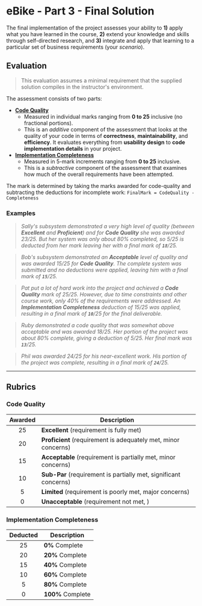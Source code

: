 # eBike - Part 3 - Final Solution

The final implementation of the project assesses your ability to **1)** apply what you have learned in the course, **2)** extend your knowledge and skills through self-directed research, and **3)** integrate and apply that learning to a particular set of business requirements (your *scenario*).

## Evaluation

> This evaluation assumes a minimal requirement that the supplied solution compiles in the instructor's environment.

The assessment consists of two parts:

- [**Code Quality** ](#code-quality)
  - Measured in individual marks ranging from **0 to 25** inclusive (no fractional portions).
  - This is an *additive* component of the assessment that looks at the quality of your code in terms of **correctness**, **maintainability**, and **efficiency**. It evaluates everything from **usability design** to **code implementation details** in your project.
- [**Implementation Completeness**](#implementation-completeness)
  - Measured in 5-mark increments ranging from **0 to 25** inclusive.
  - This is a *subtractive* component of the assessment that examines how much of the overall requirements have been attempted.

The mark is determined by taking the marks awarded for code-quality and subtracting the deductions for incomplete work: `FinalMark = CodeQuality - Completeness`

### Examples

> *Sally's subsystem demonstrated a very high level of quality (between **Excellent** and **Proficient**) and for **Code Quality** she was awarded 23/25. But her system was only about 80% completed, so 5/25 is deducted from her mark leaving her with a final mark of **`18`**/25.*

> *Bob's subsystem demonstrated an **Acceptable** level of quality and was awarded 15/25 for **Code Quality**. The complete system was submitted and no deductions were applied, leaving him with a final mark of **`15`**/25.*

> *Pat put a lot of hard work into the project and achieved a **Code Quality** mark of 25/25. However, due to time constraints and other course work, only 40% of the requirements were addressed. An **Implementation Completeness** deduction of 15/25 was applied, resulting in a final mark of **`10`**/25 for the final deliverable.*

> *Ruby demonstrated a code quality that was somewhat above acceptable and was awarded 18/25. Her portion of the project was about 80% complete, giving a deduction of 5/25. Her final mark was **`13`**/25.*

> *Phil was awarded 24/25 for his near-excellent work. His portion of the project was complete, resulting in a final mark of **`24`**/25.*

----

## Rubrics

### Code Quality

| Awarded | Description                                                    |
| :-----: | -------------------------------------------------------------- |
|   25    | **Excellent** (requirement is fully met)                      |
|   20    | **Proficient** (requirement is adequately met, minor concerns)      |
|   15    | **Acceptable** (requirement is partially met, minor concerns)    |
|   10    | **Sub-Par** (requirement is partially met, significant concerns) |
|    5    | **Limited** (requirement is poorly met, major concerns)          |
|    0    | **Unacceptable** (requirement not met, )   |

### Implementation Completeness

| Deducted | Description   |
| :------: | ------------- |
|    25    | **0%** Complete   |
|    20    | **20%** Complete  |
|    15    | **40%** Complete  |
|    10    | **60%** Complete  |
|    5     | **80%** Complete  |
|    0     | **100%** Complete |

